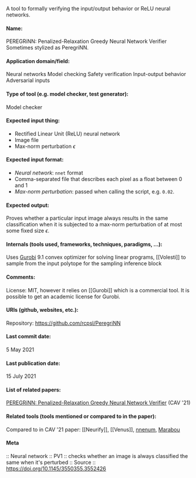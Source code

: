 A tool to formally verifying the input/output behavior or ReLU neural networks.

#### Name:
PEREGRiNN: Penalized-Relaxation Greedy Neural Network Verifier
Sometimes stylized as PeregriNN.

#### Application domain/field:
Neural networks
Model checking
Safety verification
Input-output behavior
Adversarial inputs

#### Type of tool (e.g. model checker, test generator):
Model checker

#### Expected input thing:
- Rectified Linear Unit (ReLU) neural network
- Image file
- Max-norm perturbation $\epsilon$

#### Expected input format:
- *Neural network*: `nnet` format
- Comma-separated file that describes each pixel as a float between 0 and 1
- *Max-norm perturbation*: passed when calling the script, e.g. `0.02`.

#### Expected output:
Proves whether a particular input image always results in the same classification when it is subjected to a max-norm perturbation of at most some fixed size $\epsilon$.

#### Internals (tools used, frameworks, techniques, paradigms, ...):
Uses [Gurobi](Solvers/Gurobi.md) 9.1 convex optimizer for solving linear programs, [[Volesti]] to sample from the input polytope for the sampling inference block

#### Comments:
License: MIT, however it relies on [[Gurobi]] which is a commercial tool. It is possible to get an academic license for Gurobi.

#### URIs (github, websites, etc.):
Repository: https://github.com/rcpsl/PeregriNN

#### Last commit date:
5 May 2021

#### Last publication date:
15 July 2021

#### List of related papers:
[PEREGRiNN: Penalized-Relaxation Greedy Neural Network Verifier](https://doi.org/10.1007/978-3-030-81685-8_13) (CAV '21)

#### Related tools (tools mentioned or compared to in the paper):
Compared to in CAV '21 paper: [[Neurify]], [[Venus]], [nnenum](nnenum.md), [Marabou](Marabou.md)

#### Meta
:: Neural network
:: PV1 :: checks whether an image is always classified the same when it's perturbed
:: Source :: https://doi.org/10.1145/3550355.3552426